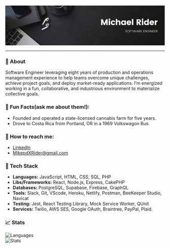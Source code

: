 <!--
**MikepdXRider/MikepdXRider** is a ✨ _special_ ✨ repository because its `README.md` (this file) appears on your GitHub profile.
-->

![banner](https://github.com/MikepdXRider/MikepdXRider/blob/main/Black%20Minimal%20Motivation%20Quote%20LinkedIn%20Banner.png)

<hr>

### 👦 About 
Software Engineer leveraging eight years of production and operations management experience to help teams overcome unique challenges, achieve project goals, and deploy market-ready applications. I’m energized working in a fun, collaborative, and industrious environment to materialize collective goals.

### 🎉 Fun Facts(ask me about them!): 
  - Founded and operated a state-licensed cannabis farm for five years. 
  - Drove to Costa Rica from Portland, OR in a 1969 Volkswagon Bus. 

### 📧 How to reach me:
  - [LinkedIn](https://www.linkedin.com/in/michaelpdxrider/)
  - MikepdXRider@gmail.com

### 💾 Tech Stack
- **Languages:** JavaScript, HTML, CSS, SQL, PHP
- **Libs/Frameworks:** React, Node.js, Express, CakePHP
- **Databases:** PostgreSQL, Supabase, Firebase, GraphQL
- **Tools:** Slack, Git, VScode, Heroku, Netlify, Postman, BeeKeeper Studio, Navicat
- **Testing:** Jest, React Testing Library, Mock Service Worker, QUnit
- **Services:** Twilio, AWS SES, Google OAuth, Braintree, PayPal, Plaid.

### 📈 Stats
![Languages](https://github-readme-stats.vercel.app/api/top-langs/?username=mikepdxrider&layout=compact&theme=dark)
<br>
![Stats](https://github-readme-stats.vercel.app/api?username=mikepdxrider&show_icons=true&hide=stars,issues&theme=dark)


